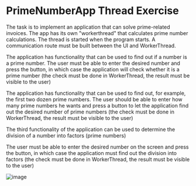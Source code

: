 # PrimeNumberApp Thread Exercise

 The task is to implement an application that can solve prime-related invoices.   The app has its own "workerthread" that calculates prime number calculations. The thread is started when the program starts. A communication route must be built between the UI and WorkerThread.


The application has functionality that can be used to find out if a number is a prime number. The user must be able to enter the desired number and press the button, in which case the application will check whether it is a prime number (the check must be done in WorkerThread, the result must be visible to the user)

The application has functionality that can be used to find out, for example, the first two dozen prime numbers. The user should be able to enter how many prime numbers he wants and press a button to let the application find out
the desired number of prime numbers (the check must be done in WorkerThread, the result must be visible to the user)

The third functionality of the application can be used to determine the division of a number into factors (prime numbers)

The user must be able to enter the desired number on the screen and press the button, in which case the application must find out the division into factors (the check must be done in WorkerThread, the result must be visible to the user)


![image](https://user-images.githubusercontent.com/78410623/137588122-420532bb-5fa2-4cbf-b792-503bbcd39a69.png)
